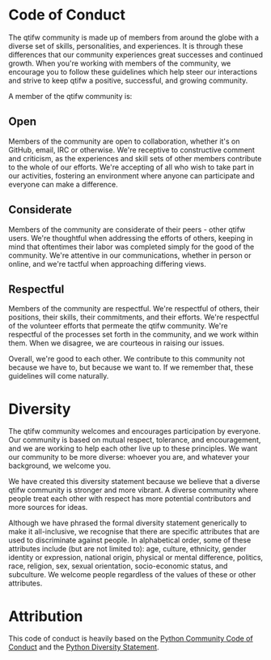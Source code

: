 # Code of Conduct

The qtifw community is made up of members from around the globe with a diverse set of skills, personalities, and experiences. It is through these differences
that our community experiences great successes and continued growth. When you're working with members of the community, we encourage you to follow these
guidelines which help steer our interactions and strive to keep qtifw a positive, successful, and growing community.

A member of the qtifw community is:

## Open

Members of the community are open to collaboration, whether it's on GitHub, email, IRC or otherwise. We're receptive to constructive comment and criticism, as
the experiences and skill sets of other members contribute to the whole of our efforts. We're accepting of all who wish to take part in our activities, fostering
an environment where anyone can participate and everyone can make a difference.

## Considerate

Members of the community are considerate of their peers - other qtifw users. We're thoughtful when addressing the efforts of others, keeping in mind that
oftentimes their labor was completed simply for the good of the community. We're attentive in our communications, whether in person or online, and we're
tactful when approaching differing views.

## Respectful

Members of the community are respectful. We're respectful of others, their positions, their skills, their commitments, and their efforts. We're respectful
of the volunteer efforts that permeate the qtifw community. We're respectful of the processes set forth in the community, and we work within them. When we
disagree, we are courteous in raising our issues.

Overall, we're good to each other. We contribute to this community not because we have to, but because we want to. If we remember that, these guidelines will
come naturally.

# Diversity

The qtifw community welcomes and encourages participation by everyone. Our community is based on mutual respect, tolerance, and encouragement, and we are
working to help each other live up to these principles. We want our community to be more diverse: whoever you are, and whatever your background, we welcome you.

We have created this diversity statement because we believe that a diverse qtifw community is stronger and more vibrant. A diverse community where people treat
each other with respect has more potential contributors and more sources for ideas.

Although we have phrased the formal diversity statement generically to make it all-inclusive, we recognise that there are specific attributes that are used to
discriminate against people. In alphabetical order, some of these attributes include (but are not limited to): age, culture, ethnicity, gender identity or
expression, national origin, physical or mental difference, politics, race, religion, sex, sexual orientation, socio-economic status, and subculture. We welcome
people regardless of the values of these or other attributes.

# Attribution

This code of conduct is heavily based on the [Python Community Code of Conduct](https://www.python.org/psf/codeofconduct/) and the
[Python Diversity Statement](https://www.python.org/community/diversity/).
